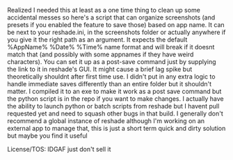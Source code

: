 Realized I needed this at least as a one time thing to clean up some accidental messes so here's a script that can organize screenshots (and presets if you enabled the feature to save those) based on app name. It can be next to your reshade.ini, in the screenshots folder or actually anywhere if you give it the right path as an argument. It expects the default %AppName% %Date% %Time% name format and will break if it doesnt match that (and possibly with some appnames if they have weird characters). You can set it up as a post-save command just by supplying the link to it in reshade's GUI. It might cause a brief lag spike but theoretically shouldnt after first time use. I didn't put in any extra logic to handle immediate saves differently than an entire folder but it shouldn't matter. I compiled it to an exe to make it work as a post save command but the python script is in the repo if you want to make changes. I actually have the ability to launch python or batch scripts from reshade but I havent pull requested yet and need to squash other bugs in that build. I generally don't recommend a global instance of reshade although I'm working on an external app to manage that, this is just a short term quick and dirty solution but maybe you find it useful

License/TOS: IDGAF just don't sell it
